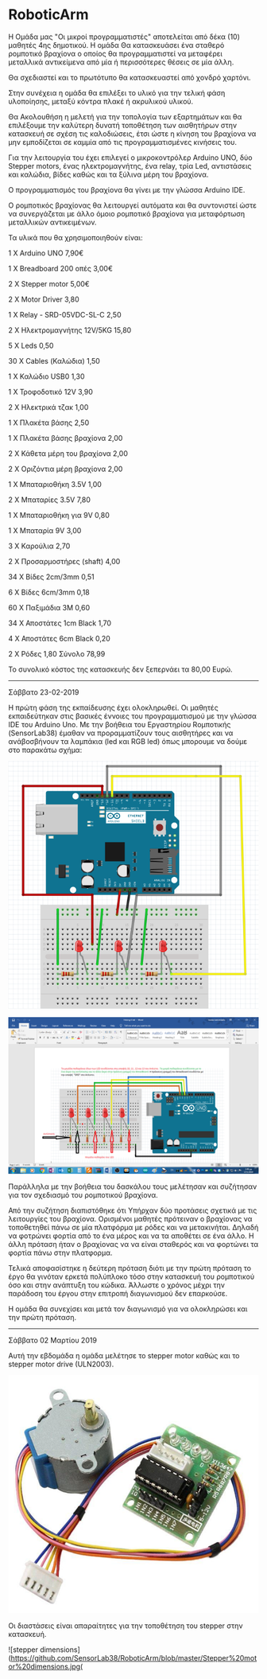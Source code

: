 # RoboticArm

Η Ομάδα μας "Oι μικροί προγραμματιστές" αποτελείται από δέκα (10) μαθητές 4ης δημοτικού.
Η ομάδα Θα κατασκευάσει ένα σταθερό ρομποτικό βραχίονα ο οποίος θα προγραμματιστεί να μεταφέρει μεταλλικά αντικείμενα από μία ή περισσότερες θέσεις σε μία άλλη.

Θα σχεδιαστεί και το πρωτότυπο θα κατασκευαστεί από χονδρό χαρτόνι. 

Στην συνέχεια η ομάδα θα επιλέξει το υλικό για την τελική φάση υλοποίησης, μεταξύ κόντρα πλακέ ή ακρυλικού υλικού.

Θα Ακολουθήση η μελετή για την τοπολογία των εξαρτημάτων και θα επιλέξουμε την καλύτερη δυνατή τοποθέτηση των αισθητήρων στην κατασκευή σε σχέση τις καλοδιώσεις, έτσι ώστε η κίνηση του βραχίονα να μην εμποδίζεται σε καμμία από τις προγραμματισμένες κινήσεις του.   

Για την λειτουργία του έχει επιλεγεί ο μικροκοντρόλερ Arduino UNO, δύο Stepper motors, ένας ηλεκτρομαγνήτης, ένα relay, τρία Led, αντιστάσεις και καλώδια, βίδες καθώς και τα ξύλινα μέρη του βραχίονα.

Ο προγραμματισμός του βραχίονα θα γίνει με την γλώσσα Arduino IDE.

Ο ρομποτικός βραχίονας θα λειτουργεί αυτόματα και θα συντονιστεί ώστε να συνεργάζεται με άλλο όμοιο ρομποτικό βραχίονα για μεταφόρτωση μεταλλικών αντικειμένων.

Τα υλικά που θα χρησιμοποιηθούν είναι:

1 Χ Arduino UNO			7,90€

1 Χ Breadboard 200 οπές		3,00€

2 Χ Stepper motor 	 	5,00€

2 Χ Motor Driver 		3,80

1 Χ Relay - SRD-05VDC-SL-C 	2,50

2 Χ Ηλεκτρομαγνήτης 12V/5KG 	15,80

5 Χ Leds 			0,50

30 Χ Cables (Καλώδια)		1,50

1 Χ Καλώδιο USB0		1,30

1 Χ Τροφοδοτικό 12V 		3,90

2 Χ Ηλεκτρικά τζακ		1,00

1 Χ Πλακέτα βάσης 		2,50

1 Χ Πλακέτα βάσης βραχίονα	2,00

2 Χ Κάθετα μέρη του βραχίονα	2,00

2 Χ Οριζόντια μέρη βραχίονα	2,00

1 Χ Μπαταριοθήκη 3.5V		1,00

2 Χ Μπαταρίες 3.5V 		7,80

1 Χ Μπαταριοθήκη για 9V 	0,80

1 Χ Μπαταρία 9V 		3,00

3 Χ Καρούλια    		2,70

2 Χ Προσαρμοστήρες (shaft)	4,00

34 Χ Βίδες  2cm/3mm		0,51

6 Χ Βίδες  6cm/3mm 		0,18

60 Χ Παξιμάδια 3M		0,60

34 Χ Αποστάτες 1cm Black	1,70

4 Χ Αποστάτες 6cm  Black	0,20

2 Χ Ρόδες			1,80
										Σύνολο	78,99

Το συνολικό κόστος της κατασκευής δεν ξεπερνάει τα 80,00 Ευρώ.  
**********************************************************************
Σάββατο 23-02-2019 

Η πρώτη φάση της εκπαίδευσης έχει ολοκληρωθεί. 
Οι μαθητές εκπαιδεύτηκαν στις βασικές έννοιες του προγραμματισμού με την γλώσσα IDE του Arduino Uno. 
Με την βοήθεια του Eργαστηρίου Rομποτικής (SensorLab38) έμαθαν να προραμματίζουν τους αισθητήρες και να ανάβοσβήνουν τα λαμπάκια (led και RGB led) όπως μπορουμε να δούμε στο παρακάτω σχήμα:

![leds](https://github.com/SensorLab38/RoboticArm/blob/master/Fritzing%203%20leds.png)

![3 Leds](https://github.com/SensorLab38/RoboticArm/blob/master/S4A%204%20Lads%20-%20pic.png)

Παράλληλα με την βοήθεια του δασκάλου τους μελέτησαν και συζήτησαν για τον σχεδιασμό του ρομποτικού βραχίονα.

Από την συζήτηση διαπιστόθηκε ότι Υπήρχαν δύο προτάσεις σχετικά με τις λειτουργίες του βραχίονα. Ορισμένοι μαθητές πρότειναν ο βραχίονας να τοποθετηθεί πάνω σε μία πλατφόρμα με ρόδες και να μετακινήται. Δηλαδή να φοτρώνει φορτία από το ένα μέρος και να τα αποθέτει σε ένα άλλο. 
Η άλλη πρόταση ήταν ο βραχίονας να να είναι σταθερός και να φορτώνει τα φορτία πάνω στην πλατφορμα.

Τελικά αποφασίστηκε η δεύτερη πρόταση διότι με την πρώτη πρόταση το έργο θα γινόταν ερκετά πολύπλοκο τόσο στην κατασκευή του ρομποτικού όσο και στην ανάπτυξη του κώδικα. Άλλωστε ο χρόνος μέχρι την παράδοση του έργου στην επιτροπή διαγωνισμού δεν επαρκούσε.  

Η ομάδα θα συνεχίσει και μετά τον διαγωνισμό για να ολοκληρώσει και την πρώτη πρόταση.
**********************************************************************************************

Σάββατο 02 Μαρτίου 2019

Αυτή την εβδομάδα η ομάδα μελέτησε το stepper motor καθώς και το stepper motor drive (ULN2003).

![stepper](https://github.com/SensorLab38/RoboticArm/blob/master/StepperMotorWithDriver_1200x1200.jpg)

Οι διαστάσεις είναι απαραίτητες για την τοποθέτηση του stepper στην κατασκευή.

![stepper dimensions](https://github.com/SensorLab38/RoboticArm/blob/master/Stepper%20motor%20dimensions.jpg(


